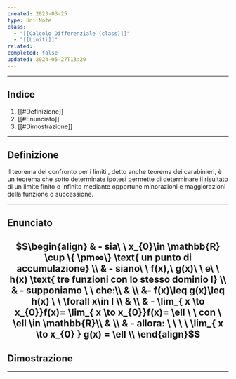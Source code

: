 ```yaml
---
created: 2023-03-25
type: Uni Note
class:
  - "[[Calcolo Differenziale (class)]]"
  - "[[Limiti]]"
related: 
completed: false
updated: 2024-05-27T13:29
---
```

---
## Indice
1. [[#Definizione]]
2. [[#Enunciato]]
3. [[#Dimostrazione]]

---
## Definizione
Il teorema del confronto per i limiti , detto anche teorema dei carabinieri, è un teorema che sotto determinate ipotesi permette di determinare il risultato di un limite finito o infinito mediante opportune minorazioni e maggiorazioni della funzione o successione.

---
## Enunciato
$$\begin{align}
& - sia\ \ x_{0}\in \mathbb{R} \cup \{ \pm∞\} \text{ un punto di accumulazione} \\
& - siano\ \ f(x),\ g(x)\ \ e\ \ h(x) \text{ tre funzioni con lo stesso dominio I} \\
& - supponiamo \ \ che:\\
& \\
&- f(x)\leq g(x)\leq h(x) \ \ \forall x\in I \\
& \\
& - \lim_{ x \to x_{0}}f(x)= \lim_{ x \to x_{0}}f(x)= \ell \ \ con \ \ell \in \mathbb{R}\\
&  \\
& - allora: \ \ \ \ \lim_{ x \to x_{0} } g(x) = \ell \\
\end{align}$$
---
## Dimostrazione


---